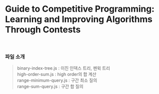 # Guide to Competitive Programming: Learning and Improving Algorithms Through Contests

<br>

### 파일 소개

> binary-index-tree.js : 이진 인덱스 트리, 펜윅 트리 <br>
> high-order-sum.js : high order의 합 계산 <br>
> range-minimum-query.js : 구간 최소 질의 <br>
> range-sum-query.js : 구간 합 질의 <br>

<br>
